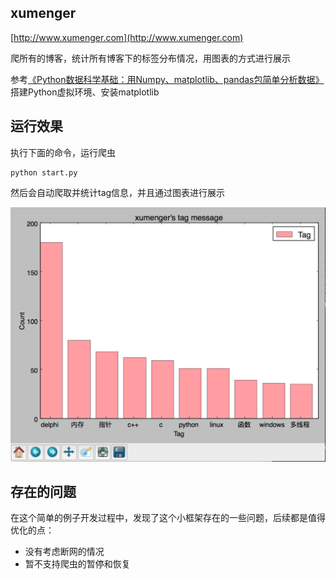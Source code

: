## xumenger

[http://www.xumenger.com](http://www.xumenger.com)

爬所有的博客，统计所有博客下的标签分布情况，用图表的方式进行展示

参考[《Python数据科学基础：用Numpy、matplotlib、pandas包简单分析数据》](http://www.xumenger.com/python-data-science-02-20170109/)搭建Python虚拟环境、安装matplotlib

## 运行效果

执行下面的命令，运行爬虫

```
python start.py
```

然后会自动爬取并统计tag信息，并且通过图表进行展示

![image](./image/01.png)

## 存在的问题

在这个简单的例子开发过程中，发现了这个小框架存在的一些问题，后续都是值得优化的点：

* 没有考虑断网的情况
* 暂不支持爬虫的暂停和恢复